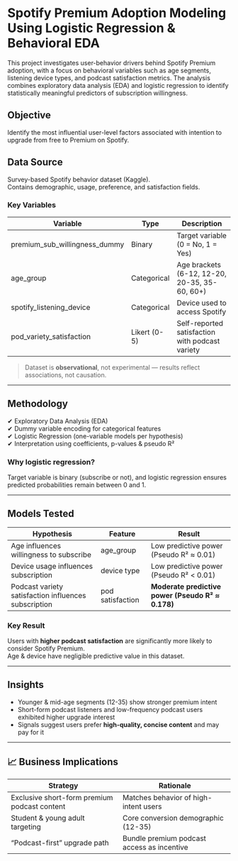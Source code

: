 # Spotify Premium Adoption Modeling Using Logistic Regression & Behavioral EDA

This project investigates user-behavior drivers behind Spotify Premium adoption, with a focus on behavioral variables such as age segments, listening device types, and podcast satisfaction metrics. The analysis combines exploratory data analysis (EDA) and logistic regression to identify statistically meaningful predictors of subscription willingness.

## Objective
Identify the most influential user-level factors associated with intention to upgrade from free to Premium on Spotify.

## Data Source
Survey-based Spotify behavior dataset (Kaggle).  
Contains demographic, usage, preference, and satisfaction fields.

### Key Variables
| Variable | Type | Description |
|---------|------|-------------|
| premium_sub_willingness_dummy | Binary | Target variable (0 = No, 1 = Yes) |
| age_group | Categorical | Age brackets (6-12, 12-20, 20-35, 35-60, 60+) |
| spotify_listening_device | Categorical | Device used to access Spotify |
| pod_variety_satisfaction | Likert (0-5) | Self-reported satisfaction with podcast variety |

> Dataset is **observational**, not experimental — results reflect associations, not causation.

---

## Methodology
✔ Exploratory Data Analysis (EDA)  
✔ Dummy variable encoding for categorical features  
✔ Logistic Regression (one-variable models per hypothesis)  
✔ Interpretation using coefficients, p-values & pseudo R²  

### Why logistic regression?
Target variable is binary (subscribe or not), and logistic regression ensures predicted probabilities remain between 0 and 1.

---

## Models Tested

| Hypothesis | Feature | Result |
|-----------|--------|-------|
| Age influences willingness to subscribe | age_group | Low predictive power (Pseudo R² ≈ 0.01) |
| Device usage influences subscription | device type | Low predictive power (Pseudo R² < 0.01) |
| Podcast variety satisfaction influences subscription | pod satisfaction | **Moderate predictive power (Pseudo R² ≈ 0.178)** |

### Key Result
Users with **higher podcast satisfaction** are significantly more likely to consider Spotify Premium.  
Age & device have negligible predictive value in this dataset.

---

## Insights
- Younger & mid-age segments (12-35) show stronger premium intent
- Short-form podcast listeners and low-frequency podcast users exhibited higher upgrade interest
- Signals suggest users prefer **high-quality, concise content** and may pay for it

---

## 📈 Business Implications
| Strategy | Rationale |
|--------|-----------|
Exclusive short-form premium podcast content | Matches behavior of high-intent users |
Student & young adult targeting | Core conversion demographic (12-35) |
“Podcast-first” upgrade path | Bundle premium podcast access as incentive |
